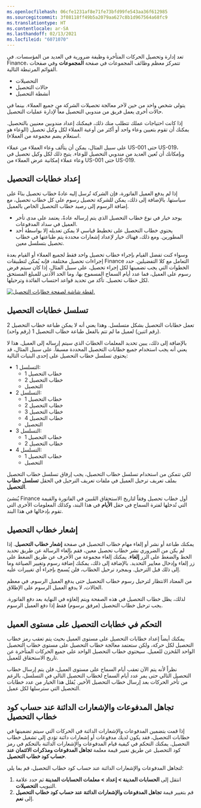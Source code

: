 ```yaml
---
ms.openlocfilehash: 06cfe1231af8e71fe73bfd99fe543aa36f612985
ms.sourcegitcommit: 3f08118ff49b5a2079aa627c8b1d967564a68fc9
ms.translationtype: HT
ms.contentlocale: ar-SA
ms.lasthandoff: 02/13/2021
ms.locfileid: "6071070"
---
```

تعد إدارة وتحصيل الحركات المتأخرة وظيفة ضرورية في العديد من المؤسسات. في Finance، تتمركز معظم وظائف المجموعات في صفحة **المجموعات** وفي صفحات القوائم المرتبطة التالية.

- التحصيلات
- حالات التحصيل
- أنشطة التحصيل

يتولى شخص واحد من حين لآخر معالجة تحصيلات الشركة من جميع العملاء. بينما في حالات أخرى يعمل فريق من مندوبي التحصيل معاً لإدارة عمليات التحصيل.
 
إذا كانت احتياجات عملك تتطلب منك ذلك، فيمكنك إعداد مندوبين معنيين بالتحصيل. يمكنك أن تقوم بتعيين وعاء واحد أو أكثر من أوعية العملاء لكل وكيل تحصيل (الوعاء هو استعلام يضم مجموعة من العملاء).

على سبيل المثال، يمكن أن يتألف وعاء العملاء من عملاء US-001 حتى US-019، وبإمكانك أن تُعين العديد من مندوبي التحصيل للوعاء. يتيح ذلك لكل وكيل تحصيل في وعاء عملاء إمكانية عرض العملاء من US-001 حتى US-019.

## <a name="set-up-collection-letters"></a>إعداد خطابات التحصيل 

إذا لم يدفع العميل الفاتورة، فإن الشركة تُرسل إليه عادةً خطاب تحصيل بناءً على سياستها. بالإضافة إلى ذلك، يمكن للشركة تحصيل رسوم على كل خطاب تحصيل، مع إضافة الرسوم إلى رصيد خطاب التحصيل الخاص بالعميل.

- يوجد خيار في نوع خطاب التحصيل الذي يتم إرساله عادةً، يعتمد على مدى تأخر العميل في سداد المدفوعات.
- يحتوي خطاب التحصيل على تخطيط قياسي لا يمكن تعديله إلا بواسطة أحد المطورين. ومع ذلك، فهناك خيار لإعداد إشعارات محددة يتم طباعتها في خطاب تحصيل بتسلسل معين.

وسواء كنت تفضل القيام بإجراء خطاب تحصيل واحد فقط لجميع العملاء أو القيام بعدة إجراءات تحصيل مختلفة، فإنه يُمكن لتطبيقات Finance التعامل مع كلا التفضيلين. حدد الخطوات التي يجب تضمينها لكل إجراء تحصيل، على سبيل المثال، إذا كان سيتم فرض رسوم على العميل، فما عدد أيام السماح المسموح بها، وما الحد الأدنى للمبلغ المستحق لكل خطاب تحصيل. تأكد من تحديد قواعد احتساب الفائدة وترحيلها.
 
[![لقطة شاشة لصفحة خطابات التحصيل.](../media/collection-letters.png)](../media/collection-letters.png#lightbox)


## <a name="collection-letter-sequences"></a>تسلسل خطابات التحصيل 

تعمل خطابات التحصيل بشكل متسلسل. وهذا يعني أنه لا يمكن طباعة خطاب التحصيل 2 (رقم اثنين) لعميل ما لم تتم بالفعل طباعة خطاب التحصيل 1 (رقم واحد).

بالإضافة إلى ذلك، يبين تحديد المعلمات الخطابَ الذي سيتم إرساله إلى العميل. هذا لا يعني أنه يجب استخدام جميع خطابات التحصيل المحددة مسبقاً. على سبيل المثال، قد يحتوي تسلسل خطاب التحصيل على إحدى البنيات التالية:

- التسلسل 1:
    - خطاب التحصيل 1
    - خطاب التحصيل 2
    - التحصيل
- التسلسل 2:
    - خطاب التحصيل 1
    - خطاب التحصيل 2
    - خطاب التحصيل 3
    - خطاب التحصيل 4
    - التحصيل
- التسلسل 3:
    - خطاب التحصيل 1
    - خطاب التحصيل 2
- التسلسل 4:
    - خطاب التحصيل 1
    - التحصيل 

لكي تتمكن من استخدام تسلسل خطاب التحصيل، يجب إرفاق تسلسل خطاب التحصيل بملف تعريف ترحيل العميل في ملفات تعريف الترحيل في الحقل **تسلسل خطاب التحصيل**.

يُنشئ Finance أول خطاب تحصيل وفقاً لتاريخ الاستحقاق المُبين في الفاتورة والقيمة التي تُدخلها لفترة السماح في حقل **الأيام** في هذا البند، وكذلك المعلومات الأخرى التي تقوم بإدخالها في هذا البند.

## <a name="collection-letter-note"></a>إشعار خطاب التحصيل 

يمكنك طباعة أو نشر أو إلغاء مهام خطاب التحصيل في صفحة **إشعار خطاب التحصيل**. إذا لم يكن من الضروري نشر خطاب تحصيل معين، فقم بإلغاء الرسالة عن طريق تحديد الخط والضغط على الزر **إلغاء**. يمكنك إلغاء مجموعة من الأحرف عن طريق الضغط على زر إلغاء وإدخال معايير التحديد. بالإضافة إلى ذلك، يمكنك إضافة رسوم وتغيير الصياغة وما إلى ذلك قبل الترحيل. وبمجرد ترحيل الخطاب، فلن يُسمح بإجراء أي تغييرات عليه.

من المعتاد الانتظار لترحيل رسوم خطاب التحصيل حتى يدفع العميل الرسوم. في معظم الحالات، لا يدفع العميل الرسوم على الإطلاق.

لذلك، يظل خطاب التحصيل في هذه الصفحة ويتم إلغاؤه في النهاية بعد دفع الفاتورة. يجب ترحيل خطاب التحصيل (مرفق برسوم) فقط إذا دفع العميل الرسوم.

## <a name="control-collection-letters-at-the-customer-level"></a>التحكم في خطابات التحصيل على مستوى العميل 

يمكنك أيضاً إعداد خطابات التحصيل على مستوى العميل بحيث يتم تعقب رمز خطاب التحصيل لكل حركة، ولكن ستعتمد معالجة خطاب التحصيل على مستوى خطاب التحصيل الواحد المُخزن للعميل. سيحتوي خطاب التحصيل الواحد على جميع الحركات المتأخرة عن تاريخ الاستحقاق للعميل. 

نظراً لأنه يتم الآن تعقب أيام السماح على مستوى العميل، فلن يتم إرسال خطاب التحصيل التالي حتى يمر عدد أيام السماح لخطاب التحصيل التالي في التسلسل، بالرغم من تأخر الحركات بعد إرسال خطاب التحصيل الأخير. يُقلل هذا الخيار من عدد خطابات التحصيل التي سترسلها لكل عميل.

## <a name="ignore-payments-and-credit-memos-when-calculating-the-collection-letter-code"></a>تجاهل المدفوعات والإشعارات الدائنة عند حساب كود خطاب التحصيل 

إذا قمت بتضمين المدفوعات والإشعارات الدائنة في الحركات التي سيتم تضمينها في خطابات التحصيل، فقد يكون لديك مدفوعات أو إشعارات دائنة تؤدي إلى تشغيل خطاب التحصيل. يمكنك التحكم في كيفية قيام المدفوعات والإشعارات الدائنة بالتحكم في رمز كود التحصيل عن طريق تغيير قيمة معلمة **تجاهل المدفوعات ومذكرات الائتمان عند حساب كود خطاب التحصيل**.

لتجاهل المدفوعات والإشعارات الدائنة عند حساب كود خطاب التحصيل، قم بما يلي:

1. انتقل إلى **الحسابات المدينة > إعداد > معلمات الحسابات المدينة** ثم حدد علامة التبويب **التحصيلات**.
1. قم بتغيير قيمة **تجاهل المدفوعات والإشعارات الدائنة عند حساب كود خطاب التحصيل** إلى **نعم**.

